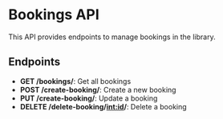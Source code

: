 # Bookings API

This API provides endpoints to manage bookings in the library.

## Endpoints

- **GET /bookings/**: Get all bookings
- **POST /create-booking/**: Create a new booking
- **PUT /create-booking/**: Update a booking
- **DELETE /delete-booking/<int:id>/**: Delete a booking
